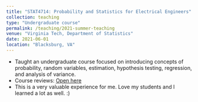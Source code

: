 ```yaml
---
title: "STAT4714: Probability and Statistics for Electrical Engineers"
collection: teaching
type: "Undergraduate course"
permalink: /teaching/2021-summer-teaching
venue: "Virginia Tech, Department of Statistics"
date: 2021-06-01
location: "Blacksburg, VA"
---
```


* Taught an undergraduate course focused on introducing concepts of probability, random variables, estimation, hypothesis testing, regression, and analysis of variance.
* Course reviews: [Open here](https://weiliu3.github.io/files/STAT_4714_64061_202106_wliu3.pdf)
* This is a very valuable experience for me. Love my students and I learned a lot as well. :)



